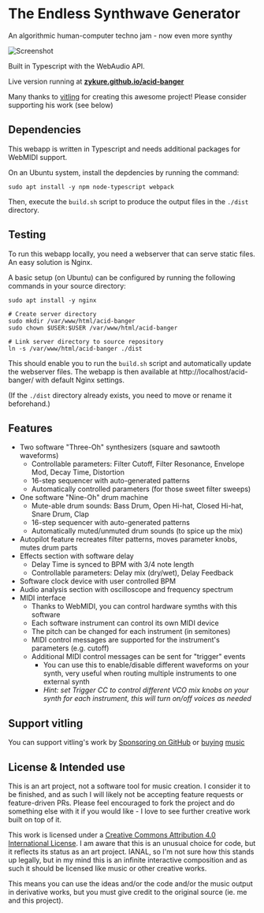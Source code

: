 # The Endless Synthwave Generator

An algorithmic human-computer techno jam - now even more synthy

![Screenshot](https://github.com/zykure/acid-banger/blob/main/preview.png?raw=true)

Built in Typescript with the WebAudio API.

Live version running at [**zykure.github.io/acid-banger**](https://webdesignerdesjahres.github.io/acid-banger/)

Many thanks to [vitling](https://music.vitling.xyz) for creating this awesome project! Please consider supporting his work (see below)

## Dependencies

This webapp is written in Typescript and needs additional packages for WebMIDI support.

On an Ubuntu system, install the depdencies by running the command:
```
sudo apt install -y npm node-typescript webpack
```

Then, execute the `build.sh` script to produce the output files in the `./dist` directory.

## Testing

To run this webapp locally, you need a webserver that can serve static files. An easy solution is Nginx.

A basic setup (on Ubuntu) can be configured by running the following commands in your source directory:
```
sudo apt install -y nginx

# Create server directory
sudo mkdir /var/www/html/acid-banger
sudo chown $USER:$USER /var/www/html/acid-banger

# Link server directory to source repository
ln -s /var/www/html/acid-banger ./dist
```

This should enable you to run the `build.sh` script and automatically update the webserver files. The webapp is then available at http://localhost/acid-banger/ with default Nginx settings.

(If the `./dist` directory already exists, you need to move or rename it beforehand.)


## Features

* Two software "Three-Oh" synthesizers (square and sawtooth waveforms)
  * Controllable parameters: Filter Cutoff, Filter Resonance, Envelope Mod, Decay Time, Distortion
  * 16-step sequencer with auto-generated patterns
  * Automatically controlled parameters (for those sweet filter sweeps)
* One software "Nine-Oh" drum machine
  * Mute-able drum sounds: Bass Drum, Open Hi-hat, Closed Hi-hat, Snare Drum, Clap
  * 16-step sequencer with auto-generated patterns
  * Automatically muted/unmuted drum sounds (to spice up the mix)
* Autopilot feature recreates filter patterns, moves parameter knobs, mutes drum parts
* Effects section with software delay
  * Delay Time is synced to BPM with 3/4 note length
  * Controllable parameters: Delay mix (dry/wet), Delay Feedback
* Software clock device with user controlled BPM
* Audio analysis section with oscilloscope and frequency spectrum
* MIDI interface
  * Thanks to WebMIDI, you can control hardware symths with this software
  * Each software instrument can control its own MIDI device
  * The pitch can be changed for each instrument (in semitones)
  * MIDI control messages are supported for the instrument's parameters (e.g. cutoff)
  * Additional MIDI control messages can be sent for "trigger" events
    * You can use this to enable/disable different waveforms on your synth, very useful when routing multiple instruments to one external synth
    * _Hint: set Trigger CC to control different VCO mix knobs on your synth for each instrument, this will turn on/off voices as needed_


## Support vitling

You can support vitling's work by [Sponsoring on GitHub](https://github.com/sponsors/vitling) or [buying](https://music.vitling.xyz) [music](https://edgenetwork.bandcamp.com/album/edge001-spaceport-lounge-music)

## License & Intended use

This is an art project, not a software tool for music creation. I consider it to be finished, and as such I will likely not be accepting feature requests or feature-driven PRs. Please feel encouraged to fork the project and do something else with it if you would like - I love to see further creative work built on top of it.

This work is licensed under a [Creative Commons Attribution 4.0 International License](http://creativecommons.org/licenses/by/4.0/). I am aware that this is an unusual choice for code, but it reflects its status as an art project. IANAL, so I'm not sure how this stands up legally, but in my mind this is an infinite interactive composition and as such it should be licensed like music or other creative works.

This means you can use the ideas and/or the code and/or the music output in derivative works, but you must give credit to the original source (ie. me and this project).
